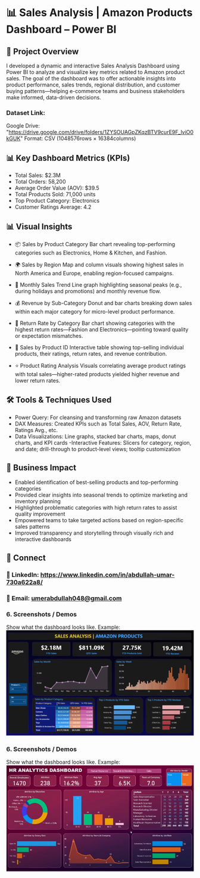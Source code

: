 # 📊 Sales Analysis | Amazon Products Dashboard – Power BI

## 🧠 Project Overview
I developed a dynamic and interactive Sales Analysis Dashboard using Power BI to analyze and visualize key metrics related to Amazon product sales. The goal of the dashboard was to offer actionable insights into product performance, sales trends, regional distribution, and customer buying patterns—helping e-commerce teams and business stakeholders make informed, data-driven decisions.

### Dataset Link:
Google Drive: "https://drive.google.com/drive/folders/1ZYSOUAGpZKqzBTV9curE9F_lviO0kGUK"
Format: CSV (1048576rows × 16384columns)

## 📊 Key Dashboard Metrics (KPIs)

- Total Sales: $2.3M
- Total Orders: 58,200
- Average Order Value (AOV): $39.5
- Total Products Sold: 71,000 units
- Top Product Category: Electronics
- Customer Ratings Average: 4.2

## 📊 Visual Insights
- 📦 Sales by Product Category
Bar chart revealing top-performing categories such as Electronics, Home & Kitchen, and Fashion.

- 🌍 Sales by Region
Map and column visuals showing highest sales in North America and Europe, enabling region-focused campaigns.

- 📆 Monthly Sales Trend
Line graph highlighting seasonal peaks (e.g., during holidays and promotions) and monthly revenue flow.

- 💰 Revenue by Sub-Category
Donut and bar charts breaking down sales within each major category for micro-level product performance.

- 🔄 Return Rate by Category
Bar chart showing categories with the highest return rates—Fashion and Electronics—pointing toward quality or expectation mismatches.

- 🛒 Sales by Product ID
Interactive table showing top-selling individual products, their ratings, return rates, and revenue contribution.

- ⭐ Product Rating Analysis
Visuals correlating average product ratings with total sales—higher-rated products yielded higher revenue and lower return rates.


## 🛠 Tools & Techniques Used

- Power Query: For cleansing and transforming raw Amazon datasets
- DAX Measures: Created KPIs such as Total Sales, AOV, Return Rate, Ratings Avg., etc.
- Data Visualizations: Line graphs, stacked bar charts, maps, donut charts, and KPI cards
-Interactive Features: Slicers for category, region, and date; drill-through to product-level views; tooltip customization

## 🚀 Business Impact

- Enabled identification of best-selling products and top-performing categories
- Provided clear insights into seasonal trends to optimize marketing and inventory planning
- Highlighted problematic categories with high return rates to assist quality improvement
- Empowered teams to take targeted actions based on region-specific sales patterns
- Improved transparency and storytelling through visually rich and interactive dashboards


## 🔗 Connect
### 💼 LinkedIn: https://www.linkedin.com/in/abdullah-umar-730a622a8/
### 📧 Email: umerabdullah048@gmail.com

### 6.	Screenshots / Demos
Show what the dashboard looks like.
Example: ![Dashboard Preview](https://github.com/Abdullah321Umar/Sales_Analysis-Amazon-Products/blob/main/Sales%20Analysis%20of%20Amazon%20Products.png)
### 6.	Screenshots / Demos
Show what the dashboard looks like.
Example: ![Dashboard Preview](https://github.com/Abdullah321Umar/HR-Analytics-Dashboard/blob/main/HR%20Analytics%20Dashboard.png)
